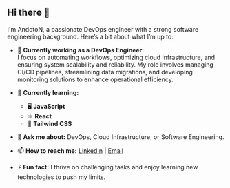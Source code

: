 ## Hi there 👋

I'm AndotoN, a passionate DevOps engineer with a strong software engineering background. Here’s a bit about what I’m up to:

- 🔧 **Currently working as a DevOps Engineer:**  
  I focus on automating workflows, optimizing cloud infrastructure, and ensuring system scalability and reliability. My role involves managing CI/CD pipelines, streamlining data migrations, and developing monitoring solutions to enhance operational efficiency.

- 🌱 **Currently learning:**  
  - 🖥️ **JavaScript**  
  - ⚛️ **React**  
  - 🎨 **Tailwind CSS**

- 💬 **Ask me about:** DevOps, Cloud Infrastructure, or Software Engineering.

- 📫 **How to reach me:** [LinkedIn](https://https://www.linkedin.com/in/andrian-nikolaev-249889164/) | [Email](mailto:andriannikolaev98@gmail.com)

- ⚡ **Fun fact:** I thrive on challenging tasks and enjoy learning new technologies to push my limits.

